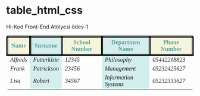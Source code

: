 # table_html_css
Hi-Kod Front-End Atölyesi ödev-1
<!DOCTYPE html>
<html>
  <table>
    <style>
      table {
                font-family: 'Times New Roman', Times, serif;
                border-radius: 5px;
                width: 100%;
                border-collapse: collapse;
            }
            th {
                background-color: beige;
                border-color: black;
                border-width: 5;
                border-style: double;
                color: cadetblue;
                padding: 10 px;
            }
            td {
                font-style: italic;
                border-width: 15;
            }
            th:nth-child(even),td:nth-child(even) {
                background-color: rgba(150, 212, 212, 0.4);
            }
        </style>
        <tr>
          <th>Name</th>
          <th>Surname</th>
          <th>School Number</th>
          <th>Departmen Name</th>
          <th>Phone Number</th>
        </tr>
        <tr>
          <td>Alfreds</td>
          <td>Futterkiste</td>
          <td>12345</td>
          <td>Philosophy</td>
          <td>05442218823</td>
        </tr>
        <tr>
          <td>Frank</td>
          <td>Patrickson</td>
          <td>23456</td>
          <td>Management</td>
          <td>05232425627</td>
        </tr>
        <tr>
          <td>Lisa</td>
          <td>Robert</td>
          <td>34567</td>
          <td>Information Systems</td>
          <td>05232333627</td>
        </tr>
      </table>
</html>
